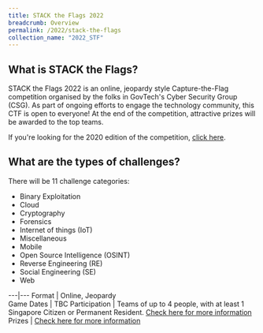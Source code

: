 ```yaml
---
title: STACK the Flags 2022
breadcrumb: Overview
permalink: /2022/stack-the-flags
collection_name: "2022_STF"
---
```


## What is STACK the Flags?

STACK the Flags 2022 is an online, jeopardy style Capture-the-Flag competition organised by the folks in GovTech's Cyber Security Group (CSG). 
As part of ongoing efforts to engage the technology community, this CTF is open to everyone!
At the end of the competition, attractive prizes will be awarded to the top teams.

If you're looking for the 2020 edition of the competition, [click here](/2020).


## What are the types of challenges?

There will be 11 challenge categories:

* Binary Exploitation
* Cloud
* Cryptography
* Forensics
* Internet of things (IoT)
* Miscellaneous
* Mobile
* Open Source Intelligence (OSINT)
* Reverse Engineering (RE)
* Social Engineering (SE)
* Web

---|---
Format | Online, Jeopardy   
Game Dates | TBC
Participation | Teams of up to 4 people, with at least 1 Singapore Citizen or Permanent Resident. [Check here for more information](/2022/stack-the-flags/participation)
Prizes | [Check here for more information](/2022/stack-the-flags/prizes)